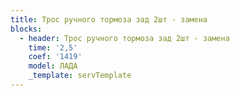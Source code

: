 ```yaml
---
title: Трос ручного тормоза зад 2шт - замена
blocks:
  - header: Трос ручного тормоза зад 2шт - замена
    time: '2,5'
    coef: '1419'
    model: ЛАДА
    _template: servTemplate
---
```

        